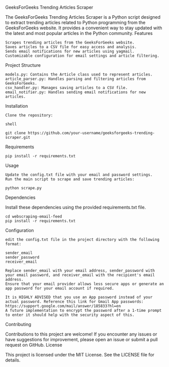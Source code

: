 GeeksForGeeks Trending Articles Scraper

The GeeksForGeeks Trending Articles Scraper is a Python script designed to extract trending articles related to Python programming from the GeeksForGeeks website. It provides a convenient way to stay updated with the latest and most popular articles in the Python community.
Features


    Scrapes trending articles from the GeeksForGeeks website.
    Saves articles to a CSV file for easy access and analysis.
    Sends email notifications for new articles using yagmail.
    Customizable configuration for email settings and article filtering.
    
Project Structure

    models.py: Contains the Article class used to represent articles.
    article_parser.py: Handles parsing and filtering articles from GeeksForGeeks.
    csv_handler.py: Manages saving articles to a CSV file.
    email_notifier.py: Handles sending email notifications for new articles.

Installation

    Clone the repository:

    shell

    git clone https://github.com/your-username/geeksforgeeks-trending-scraper.git


Requirements

    pip install -r requirements.txt

Usage

    Update the config.txt file with your email and password settings.
    Run the main script to scrape and save trending articles:

    python scrape.py

Dependencies

Install these dependencies using the provided requirements.txt file.

    cd webscraping-email-feed
    pip install -r requirements.txt

Configuration

    edit the config.txt file in the project directory with the following format:

    sender_email
    sender_password
    receiver_email

    Replace sender_email with your email address, sender_password with your email password, and receiver_email with the recipient's email address.
    Ensure that your email provider allows less secure apps or generate an app password for your email account if required.
    
    It is HIGHLY ADVISED that you use an App password instead of your actual password. Reference this link for Gmail App passwords:
    https://support.google.com/mail/answer/185833?hl=en
    A future implementation to encrypt the password after a 1-time prompt to enter it should help with the security aspect of this.

Contributing

Contributions to this project are welcome! If you encounter any issues or have suggestions for improvement, please open an issue or submit a pull request on GitHub.
License

This project is licensed under the MIT License. See the LICENSE file for details.
